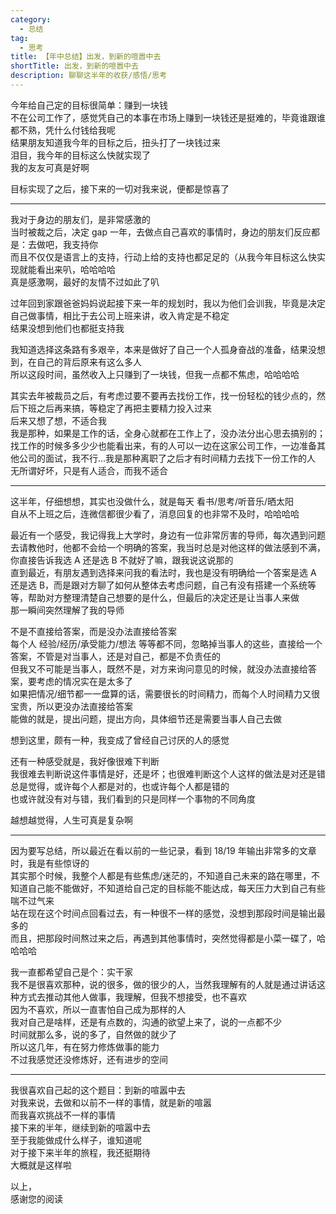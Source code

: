 ```yaml
---
category:
  - 总结
tag:
  - 思考
title: 【年中总结】出发，到新的喧嚣中去
shortTitle: 出发，到新的喧嚣中去
description: 聊聊这半年的收获/感悟/思考
---
```


今年给自己定的目标很简单：赚到一块钱   
不在公司工作了，感觉凭自己的本事在市场上赚到一块钱还是挺难的，毕竟谁跟谁都不熟，凭什么付钱给我呢   
结果朋友知道我今年的目标之后，扭头打了一块钱过来   
泪目，我今年的目标这么快就实现了   
我的友友可真是好啊   

目标实现了之后，接下来的一切对我来说，便都是惊喜了

--- 

我对于身边的朋友们，是非常感激的   
当时被裁之后，决定 gap 一年，去做点自己喜欢的事情时，身边的朋友们反应都是：去做吧，我支持你   
而且不仅仅是语言上的支持，行动上给的支持也都足足的（从我今年目标这么快实现就能看出来叭，哈哈哈哈   
真是感激啊，最好的友情不过如此了叭

过年回到家跟爸爸妈妈说起接下来一年的规划时，我以为他们会训我，毕竟是决定自己做事情，相比于去公司上班来讲，收入肯定是不稳定   
结果没想到他们也都挺支持我

我知道选择这条路有多艰辛，本来是做好了自己一个人孤身奋战的准备，结果没想到，在自己的背后原来有这么多人   
所以这段时间，虽然收入上只赚到了一块钱，但我一点都不焦虑，哈哈哈哈

其实去年被裁员之后，有考虑过要不要再去找份工作，找一份轻松的钱少点的，然后下班之后再来搞，等稳定了再把主要精力投入过来   
后来又想了想，不适合我   
我是那种，如果是工作的话，全身心就都在工作上了，没办法分出心思去搞别的；找工作的时候多多少少也能看出来，有的人可以一边在这家公司工作，一边准备其他公司的面试，我不行...我是那种离职了之后才有时间精力去找下一份工作的人   
无所谓好坏，只是有人适合，而我不适合

---

这半年，仔细想想，其实也没做什么，就是每天 看书/思考/听音乐/晒太阳   
自从不上班之后，连微信都很少看了，消息回复的也非常不及时，哈哈哈哈

最近有一个感受，我记得我上大学时，身边有一位非常厉害的导师，每次遇到问题去请教他时，他都不会给一个明确的答案，我当时总是对他这样的做法感到不满，你直接告诉我选 A 还是选 B 不就好了嘛，跟我说这说那的   
直到最近，有朋友遇到选择来问我的看法时，我也是没有明确给一个答案是选 A 还是选 B，而是跟对方聊了如何从整体去考虑问题，自己有没有搭建一个系统等等，帮助对方整理清楚自己想要的是什么，但最后的决定还是让当事人来做   
那一瞬间突然理解了我的导师

不是不直接给答案，而是没办法直接给答案   
每个人 经验/经历/承受能力/想法 等等都不同，忽略掉当事人的这些，直接给一个答案，不管是对当事人，还是对自己，都是不负责任的   
但我又不可能是当事人，既然不是，对方来询问意见的时候，就没办法直接给答案，要考虑的情况实在是太多了   
如果把情况/细节都一一盘算的话，需要很长的时间精力，而每个人时间精力又很宝贵，所以更没办法直接给答案   
能做的就是，提出问题，提出方向，具体细节还是需要当事人自己去做

想到这里，颇有一种，我变成了曾经自己讨厌的人的感觉

还有一种感受就是，我好像很难下判断   
我很难去判断说这件事情是好，还是坏；也很难判断这个人这样的做法是对还是错   
总是觉得，或许每个人都是对的，也或许每个人都是错的   
也或许就没有对与错，我们看到的只是同样一个事物的不同角度

越想越觉得，人生可真是复杂啊

---

因为要写总结，所以最近在看以前的一些记录，看到 18/19 年输出非常多的文章时，我是有些惊讶的   
其实那个时候，我整个人都是有些焦虑/迷茫的，不知道自己未来的路在哪里，不知道自己能不能做好，不知道给自己定的目标能不能达成，每天压力大到自己有些喘不过气来   
站在现在这个时间点回看过去，有一种很不一样的感觉，没想到那段时间是输出最多的   
而且，把那段时间熬过来之后，再遇到其他事情时，突然觉得都是小菜一碟了，哈哈哈哈

我一直都希望自己是个：实干家   
我不是很喜欢那种，说的很多，做的很少的人，当然我理解有的人就是通过讲话这种方式去推动其他人做事，我理解，但我不想接受，也不喜欢   
因为不喜欢，所以一直害怕自己成为那样的人   
我对自己是啥样，还是有点数的，沟通的欲望上来了，说的一点都不少   
时间就那么多，说的多了，自然做的就少了   
所以这几年，有在努力修炼做事的能力   
不过我感觉还没修炼好，还有进步的空间

---

我很喜欢自己起的这个题目：到新的喧嚣中去   
对我来说，去做和以前不一样的事情，就是新的喧嚣   
而我喜欢挑战不一样的事情   
接下来的半年，继续到新的喧嚣中去   
至于我能做成什么样子，谁知道呢   
对于接下来半年的旅程，我还挺期待   
大概就是这样啦

以上，   
感谢您的阅读